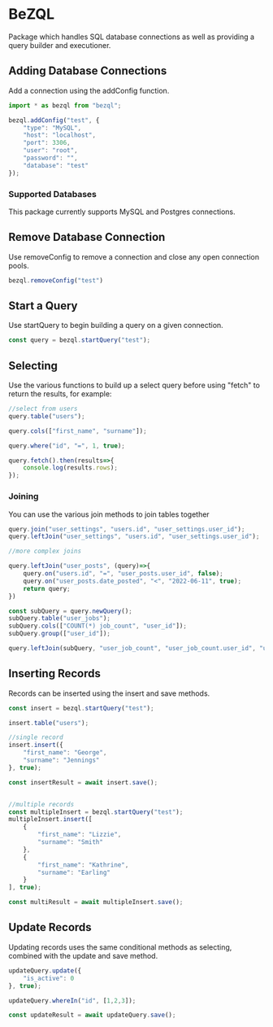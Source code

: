 # BeZQL

Package which handles SQL database connections as well as providing a query builder and executioner.

## Adding Database Connections

Add a connection using the addConfig function.

```typescript
import * as bezql from "bezql";

bezql.addConfig("test", {
    "type": "MySQL",
    "host": "localhost",
    "port": 3306,
    "user": "root",
    "password": "",
    "database": "test"
});
```

### Supported Databases

This package currently supports MySQL and Postgres connections.

## Remove Database Connection

Use removeConfig to remove a connection and close any open connection pools.

```typescript
bezql.removeConfig("test")
```

## Start a Query

Use startQuery to begin building a query on a given connection.

```typescript
const query = bezql.startQuery("test");
```

## Selecting

Use the various functions to build up a select query before using "fetch" to return the results, for example:

```typescript
//select from users
query.table("users");

query.cols(["first_name", "surname"]);

query.where("id", "=", 1, true);

query.fetch().then(results=>{
    console.log(results.rows);
});
```

### Joining

You can use the various join methods to join tables together

```typescript
query.join("user_settings", "users.id", "user_settings.user_id");
query.leftJoin("user_settings", "users.id", "user_settings.user_id");

//more complex joins

query.leftJoin("user_posts", (query)=>{
    query.on("users.id", "=", "user_posts.user_id", false);
    query.on("user_posts.date_posted", "<", "2022-06-11", true);
    return query;
})

const subQuery = query.newQuery();
subQuery.table("user_jobs");
subQuery.cols(["COUNT(*) job_count", "user_id"]);
subQuery.group(["user_id"]);

query.leftJoin(subQuery, "user_job_count", "user_job_count.user_id", "users.id");
```

## Inserting Records

Records can be inserted using the insert and save methods.

```typescript
const insert = bezql.startQuery("test");

insert.table("users");

//single record
insert.insert({
    "first_name": "George",
    "surname": "Jennings"
}, true);

const insertResult = await insert.save();


//multiple records
const multipleInsert = bezql.startQuery("test");
multipleInsert.insert([
    {
        "first_name": "Lizzie",
        "surname": "Smith"
    },
    {
        "first_name": "Kathrine",
        "surname": "Earling"
    }
], true);

const multiResult = await multipleInsert.save();
```

## Update Records

Updating records uses the same conditional methods as selecting, combined with the update and save method.

```typescript
updateQuery.update({
    "is_active": 0
}, true);

updateQuery.whereIn("id", [1,2,3]);

const updateResult = await updateQuery.save();
```